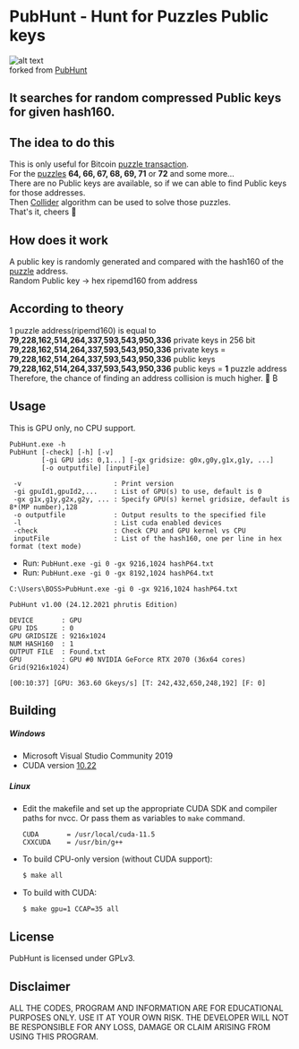 # PubHunt - Hunt for Puzzles Public keys
![alt text](https://raw.githubusercontent.com/phrutis/LostCoins/main/Others/puzzle.jpg "PubHunt")
</br>forked from [PubHunt](https://github.com/kanhavishva/PubHunt)</br>

## It searches for random compressed Public keys for given hash160.

## The idea to do this
This is only useful for Bitcoin [puzzle transaction](https://www.blockchain.com/btc/tx/08389f34c98c606322740c0be6a7125d9860bb8d5cb182c02f98461e5fa6cd15).</br>
For the [puzzles](https://privatekeys.pw/puzzles/bitcoin-puzzle-tx) **64, 66, 67, 68, 69, 71** or **72** and some more... </br>
There are no Public keys are available, so if we can able to find Public keys for those addresses. </br>
Then [Collider](https://github.com/phrutis/Collider) algorithm can be used to solve those puzzles.</br>
That's it, cheers 🍺 

## How does it work
A public key is randomly generated and compared with the hash160 of the [puzzle](https://privatekeys.pw/puzzles/bitcoin-puzzle-tx) address.</br>
Random Public key -> hex ripemd160 from address

## According to theory 
1 puzzle address(ripemd160) is equal to **79,228,162,514,264,337,593,543,950,336** private keys in 256 bit</br> 
**79,228,162,514,264,337,593,543,950,336** private keys = **79,228,162,514,264,337,593,543,950,336** public keys</br>
**79,228,162,514,264,337,593,543,950,336** public keys = **1** puzzle address</br>
Therefore, the chance of finding an address collision is much higher. &#127870; &#x20BF;

## Usage
This is GPU only, no CPU support. 

```
PubHunt.exe -h
PubHunt [-check] [-h] [-v]
        [-gi GPU ids: 0,1...] [-gx gridsize: g0x,g0y,g1x,g1y, ...]
        [-o outputfile] [inputFile]

 -v                       : Print version
 -gi gpuId1,gpuId2,...    : List of GPU(s) to use, default is 0
 -gx g1x,g1y,g2x,g2y, ... : Specify GPU(s) kernel gridsize, default is 8*(MP number),128
 -o outputfile            : Output results to the specified file
 -l                       : List cuda enabled devices
 -check                   : Check CPU and GPU kernel vs CPU
 inputFile                : List of the hash160, one per line in hex format (text mode)
```

- Run: ```PubHunt.exe -gi 0 -gx 9216,1024 hashP64.txt```
- Run: ```PubHunt.exe -gi 0 -gx 8192,1024 hashP64.txt```

```
C:\Users\BOSS>PubHunt.exe -gi 0 -gx 9216,1024 hashP64.txt

PubHunt v1.00 (24.12.2021 phrutis Edition)

DEVICE       : GPU
GPU IDS      : 0
GPU GRIDSIZE : 9216x1024
NUM HASH160  : 1
OUTPUT FILE  : Found.txt
GPU          : GPU #0 NVIDIA GeForce RTX 2070 (36x64 cores) Grid(9216x1024)

[00:10:37] [GPU: 363.60 Gkeys/s] [T: 242,432,650,248,192] [F: 0]
```

## Building
##### Windows
- Microsoft Visual Studio Community 2019 
- CUDA version [10.22](https://developer.nvidia.com/cuda-10.2-download-archive?target_os=Windows&target_arch=x86_64&target_version=10&target_type=exenetwork)
##### Linux
 - Edit the makefile and set up the appropriate CUDA SDK and compiler paths for nvcc. Or pass them as variables to `make` command.

    ```make
    CUDA       = /usr/local/cuda-11.5
    CXXCUDA    = /usr/bin/g++
    ```
 - To build CPU-only version (without CUDA support):
    ```sh
    $ make all
    ```
 - To build with CUDA:
    ```sh
    $ make gpu=1 CCAP=35 all
    ```
## License
PubHunt is licensed under GPLv3.

## Disclaimer
ALL THE CODES, PROGRAM AND INFORMATION ARE FOR EDUCATIONAL PURPOSES ONLY. USE IT AT YOUR OWN RISK. THE DEVELOPER WILL NOT BE RESPONSIBLE FOR ANY LOSS, DAMAGE OR CLAIM ARISING FROM USING THIS PROGRAM.

